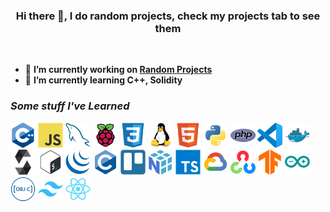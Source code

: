 <h3 align="center">Hi there 👋, I do random projects, check my projects tab to see them</h3><br>


- 🔭 **I’m currently working on <a href = "https://github.com/DimaGalkin">Random Projects</a>**
- 🌱 **I’m currently learning C++, Solidity**

<h3 align = "left"><i>Some stuff I've Learned</i><br></h3>
 <p>
<img width = 40 height = 40 src = "https://github.com/devicons/devicon/blob/master/icons/cplusplus/cplusplus-original.svg">
<img width = 40 height = 40 src = "https://github.com/devicons/devicon/blob/master/icons/javascript/javascript-original.svg">
<img width = 40 height = 40 src = "https://github.com/devicons/devicon/blob/master/icons/mysql/mysql-original.svg">
<img width = 40 height = 40 src = "https://github.com/devicons/devicon/blob/master/icons/raspberrypi/raspberrypi-original.svg">
<img width = 40 height = 40 src = "https://github.com/devicons/devicon/blob/master/icons/css3/css3-original.svg">
<img width = 40 height = 40 src = "https://github.com/devicons/devicon/blob/master/icons/linux/linux-original.svg">
<img width = 40 height = 40 src = "https://github.com/devicons/devicon/blob/master/icons/html5/html5-original.svg">
<img width = 40 height = 40 src = "https://github.com/devicons/devicon/blob/master/icons/python/python-original.svg">
<img width = 40 height = 40 src = "https://github.com/devicons/devicon/blob/master/icons/php/php-original.svg">
 <img width = 40 height = 40 src = "https://github.com/devicons/devicon/blob/master/icons/vscode/vscode-original.svg">
 <img width = 40 height = 40 src = "https://github.com/devicons/devicon/blob/master/icons/docker/docker-original.svg">
 <img width = 40 height = 40 src = "https://github.com/devicons/devicon/blob/master/icons/solidity/solidity-original.svg">
 <img width = 40 height = 40 src = "https://github.com/devicons/devicon/blob/master/icons/bash/bash-original.svg">
 <img width = 40 height = 40 src = "https://github.com/devicons/devicon/blob/master/icons/jquery/jquery-original.svg">
 <img width = 40 height = 40 src = "https://github.com/devicons/devicon/blob/master/icons/c/c-original.svg">
 <img width = 40 height = 40 src = "https://github.com/devicons/devicon/blob/master/icons/trello/trello-plain.svg">
 <img width = 40 height = 40 src = "https://github.com/devicons/devicon/blob/master/icons/numpy/numpy-original.svg">
 <img width = 40 height = 40 src = "https://github.com/devicons/devicon/blob/master/icons/typescript/typescript-original.svg">
 <img width = 40 height = 40 src = "https://github.com/devicons/devicon/blob/master/icons/googlecloud/googlecloud-original.svg">
 <img width = 40 height = 40 src = "https://github.com/devicons/devicon/blob/master/icons/opencv/opencv-original.svg">
 <img width = 40 height = 40 src = "https://github.com/devicons/devicon/blob/master/icons/tensorflow/tensorflow-original.svg">
 <img width = 40 height = 40 src = "https://github.com/devicons/devicon/blob/master/icons/arduino/arduino-original.svg">
 <img width = 40 height = 40 src = "https://github.com/devicons/devicon/blob/master/icons/objectivec/objectivec-plain.svg">
 <img width = 40 height = 40 src = "https://github.com/devicons/devicon/blob/master/icons/tailwindcss/tailwindcss-plain.svg">
 <img width = 40 height = 40 src = "https://github.com/devicons/devicon/blob/master/icons/react/react-original.svg">
 
 
 </p>
